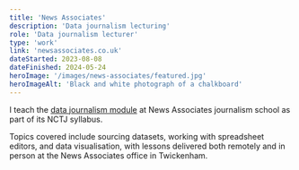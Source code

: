 ```yaml
---
title: 'News Associates'
description: 'Data journalism lecturing'
role: 'Data journalism lecturer'
type: 'work'
link: 'newsassociates.co.uk'
dateStarted: 2023-08-08
dateFinished: 2024-05-24
heroImage: '/images/news-associates/featured.jpg'
heroImageAlt: 'Black and white photograph of a chalkboard'
---
```


I teach the [data journalism module](https://newsassociates.co.uk/data-journalism/) at News Associates journalism school as part of its NCTJ syllabus.

Topics covered include sourcing datasets, working with spreadsheet editors, and data visualisation, with lessons delivered both remotely and in person at the News Associates office in Twickenham.
